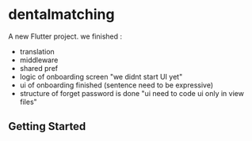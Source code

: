 # dentalmatching

A new Flutter project.
we finished :
- translation 
- middleware
- shared pref
- logic of onboarding screen "we didnt start UI yet"
- ui of onboarding finished (sentence need to be expressive)
- structure of forget password is done "ui need to code ui only in view files"
## Getting Started




